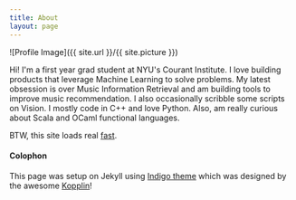 ```yaml
---
title: About
layout: page
---
```

![Profile Image]({{ site.url }}/{{ site.picture }})

<p>Hi! I'm a first year grad student at NYU's Courant Institute. I love building products that leverage Machine Learning to solve problems. My latest obsession is over Music Information Retrieval and am building tools to improve music recommendation. I also occasionally scribble some scripts on Vision. I mostly code in C++ and love Python. Also,  am really curious about Scala and OCaml functional languages.</p>

BTW, this site loads real [fast](https://developers.google.com/speed/pagespeed/insights/?url=ykumards.com&tab=mobile).

#### Colophon
This page was setup on Jekyll using <a class="link" href="https://github.com/sergiokopplin/indigo">Indigo theme</a> which was designed by the awesome <a class="link" href="http://koppl.in">Kopplin</a>!
